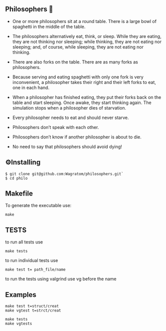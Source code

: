 ## Philosophers 🍝

* One or more philosophers sit at a round table.
There is a large bowl of spaghetti in the middle of the table.

* The philosophers alternatively eat, think, or sleep.
While they are eating, they are not thinking nor sleeping;
while thinking, they are not eating nor sleeping;
and, of course, while sleeping, they are not eating nor thinking.

* There are also forks on the table. There are as many forks as philosophers.

* Because serving and eating spaghetti with only one fork is very inconvenient,
a philosopher takes their right and their left forks to eat, one in each hand.

* When a philosopher has finished eating, they put their forks back on the table and start sleeping.
Once awake, they start thinking again. The simulation stops when a philosopher dies of starvation.

* Every philosopher needs to eat and should never starve.

* Philosophers don’t speak with each other.

* Philosophers don’t know if another philosopher is about to die.

* No need to say that philosophers should avoid dying!

## ⚙️Installing
```
$ git clone git@github.com:Wagratom/philosophers.git`
$ cd philo
```

## Makefile
To generate the executable use:

```
make
```

## TESTS
to run all tests use

```
make tests
```

to run individual tests use
```
make test t= path_file/name
```
to run the tests using valgrind use vg before the name

## Examples
```
make test t=struct/creat
make vgtest t=strct/creat

make tests
make vgtests
```

